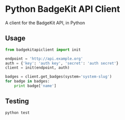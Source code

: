 # Python BadgeKit API Client

A client for the BadgeKit API, in Python

## Usage

```python
from badgekitapiclient import init

endpoint = 'http://api.example.org'
auth = {'key': 'auth key', 'secret': 'auth secret'}
client = init(endpoint, auth)

badges = client.get_badges(system='system-slug')
for badge in badges:
    print badge['name']
```

## Testing

```
python test
```